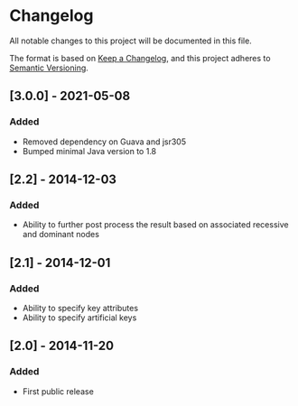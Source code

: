 # Changelog
All notable changes to this project will be documented in this file.

The format is based on [Keep a Changelog](https://keepachangelog.com/en/1.0.0/),
and this project adheres to [Semantic Versioning](https://semver.org/spec/v2.0.0.html).

## [3.0.0] - 2021-05-08
### Added
- Removed dependency on Guava and jsr305
- Bumped minimal Java version to 1.8

## [2.2] - 2014-12-03
### Added
- Ability to further post process the result based on associated recessive and dominant nodes

## [2.1] - 2014-12-01
### Added
- Ability to specify key attributes
- Ability to specify artificial keys

## [2.0] - 2014-11-20
### Added
- First public release


